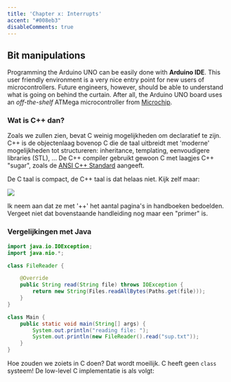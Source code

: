 ```yaml
---
title: 'Chapter x: Interrupts'
accent: "#008eb3"
disableComments: true
---
```


<!--
&laquo;&nbsp;[Terug naar Software ontwerp in C/C++](/teaching/cpp)<br/>
&raquo;&nbsp;[Naar de labo opgave](#oef)
-->

## Bit manipulations

Programming the Arduino UNO can be easily done with **Arduino IDE**. This user friendly environment is a very nice entry point for new users of microcontrollers. Future engineers, however, should be able to understand what is going on behind the curtain. After all, the Arduino UNO board uses an _off-the-shelf_ ATMega microcontroller from [Microchip](https://www.microchip.com/design-centers/8-bit/avr-mcus).


### Wat is C++ dan?

Zoals we zullen zien, bevat C weinig mogelijkheden om declaratief te zijn. C++ is de objectenlaag bovenop C die de taal uitbreidt met 'moderne' mogelijkheden tot structureren: inheritance, templating, eenvoudigere libraries (STL), ... De C++ compiler gebruikt gewoon C met laagjes C++ "sugar", zoals de [ANSI C++ Standard](https://isocpp.org/std/the-standard) aangeeft.

De C taal is compact, de C++ taal is dat helaas niet. Kijk zelf maar:

<img src="/img/teaching/cppbooks.jpg" class="bordered" />

Ik neem aan dat ze met '++' het aantal pagina's in handboeken bedoelden. Vergeet niet dat bovenstaande handleiding nog maar een "primer" is.

### Vergelijkingen met Java

```java
import java.io.IOException;
import java.nio.*;

class FileReader {

    @Override
    public String read(String file) throws IOException {
        return new String(Files.readAllBytes(Paths.get(file)));
    }
}

class Main {
    public static void main(String[] args) {
        System.out.println("reading file: ");
        System.out.println(new FileReader().read("sup.txt"));
    }
}
```

Hoe zouden we zoiets in C doen? Dat wordt moeilijk. C heeft geen `class` systeem! De low-level C implementatie is als volgt:

```C